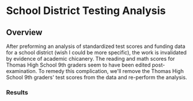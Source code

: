 # School District Testing Analysis

## Overview

After preforming an analysis of standardized test scores and funding data for a school district (wish I could be more specific), the work is invalidated by evidence of academic chicanery. The reading and math scores for Thomas High School 9th graders seem to have been edited post-examination. To remedy this complication, we'll remove the Thomas High School 9th graders' test scores from the data and re-perform the analysis.

### Results
